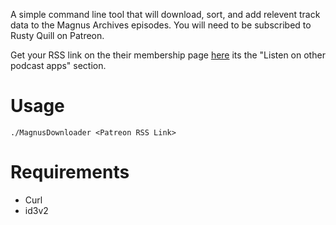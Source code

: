 A simple command line tool that will download, sort, and add relevent track data to the Magnus Archives episodes.
You will need to be subscribed to Rusty Quill on Patreon.

Get your RSS link on the their membership page [here](https://www.patreon.com/rustyquill/membership) its the "Listen on other podcast apps" section.

# Usage
`./MagnusDownloader <Patreon RSS Link>`

# Requirements
  -  Curl
  -  id3v2
